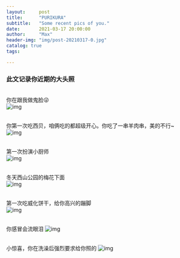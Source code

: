 ```yaml
---
layout:     post
title:      "PURIKURA"
subtitle:   "Some recent pics of you."
date:       2021-03-17 20:00:00
author:     "Max"
header-img: "img/post-20210317-0.jpg"
catalog: true
tags:

---
```


> 

<h3>此文记录你近期的大头照</h3> 


<br>你在跟我做鬼脸😜
<br>
![img](/img/post-20210317-1.jpg)

<br>你第一次吃西贝，咱俩吃的都超级开心。你吃了一串羊肉串，美的不行~
<br>
![img](/img/post-20210317-2.jpg)

<br>第一次扮演小厨师
<br>
![img](/img/post-20210317-3.jpg)

<br>冬天西山公园的梅花下面
<br>
![img](/img/post-20210317-4.jpg)

<br>第一次吃威化饼干，给你高兴的蹦脚
<br>
![img](/img/post-20210317-5.jpg)

<br>你感冒会流眼泪
![img](/img/post-20210317-6.jpg)

<br>小惊喜，你在洗澡后强烈要求给你照的
![img](/img/post-20210317-7.jpg)

